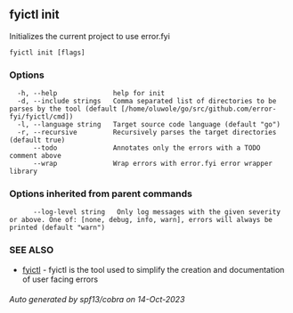 ## fyictl init

Initializes the current project to use error.fyi

```
fyictl init [flags]
```

### Options

```
  -h, --help              help for init
  -d, --include strings   Comma separated list of directories to be parses by the tool (default [/home/oluwole/go/src/github.com/error-fyi/fyictl/cmd])
  -l, --language string   Target source code language (default "go")
  -r, --recursive         Recursively parses the target directories (default true)
      --todo              Annotates only the errors with a TODO comment above
      --wrap              Wrap errors with error.fyi error wrapper library
```

### Options inherited from parent commands

```
      --log-level string   Only log messages with the given severity or above. One of: [none, debug, info, warn], errors will always be printed (default "warn")
```

### SEE ALSO

* [fyictl](fyictl)	 - fyictl is the tool used to simplify the creation and documentation of user facing errors

###### Auto generated by spf13/cobra on 14-Oct-2023
